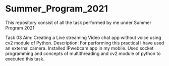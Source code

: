 # Summer_Program_2021
This repository consist of all the task performed by me under Summer Program 2021

Task 03
    Aim: Creating a Live streaming Video chat app without voice using cv2 module of Python.
    Description: 
            For performing this practical I have used an external camera. 
            Installed IPwebcam app in my mobile. 
            Used socket programming and concepts of multithreading and cv2 module of python to executed this task.
    
